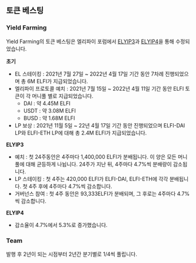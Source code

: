 ## 토큰 베스팅

### **Yield Farming**

Yield Farming의 토큰 베스팅은 엘리파이 포럼에서  [ELYIP3](https://forum.elyfi.world/t/elyip3-elfi-token-distribution-plan/158)과 [ELYIP4](https://forum.elyfi.world/t/elyip4-proposal-to-change-elfi-token-distribution-reduction-rate/168)을 통해 수정되었습니다.

**초기**

- EL 스테이킹 : 2021년 7월 27일 ~ 2022년 4월 17일 기간 동안 7차례 진행되었으며 총 6M ELFI가 지급되었습니다.
- 엘리파이 프로토콜 예치 : 2021년 7월 15일 ~ 2022년 4월 11일 기간 동안 ELFI 토큰이 각 머니풀 별로 지급되었습니다.
    - DAI : 약 4.45M ELFI
    - USDT : 약 3.08M ELFI
    - BUSD : 약 1.68M ELFI
- LP 보상 : 2021년 11월 5일 ~ 22년 4월 17일 기간 동안 진행되었으며 ELFI-DAI LP와 ELFI-ETH LP에 대해 총 2.4M ELFI가 지급되었습니다.

**ELYIP3**

- 예치 : 첫 24주동안은 4주마다 1,400,000 ELFI가 분배됩니다. 이 양은 모든 머니풀에 대해 균등하게 나뉩니다. 24주가 지난 뒤, 4주마다 4.7%씩 분배량이 감소됩니다.
- LP 스테이킹 : 첫 4주는 420,000 ELFI가 ELFI-DAI, ELFI-ETH에 각각 분배됩니다. 첫 4주 후에 4주마다 4.7%씩 감소합니다.
- 거버넌스 참여 : 첫 4주 동안은 93,333ELFI가 분배되며, 그 후로는 4주마다 4.7%씩 감소합니다.

**ELYIP4**

- 감소율이 4.7%에서 5.3%로 증가했습니다.

### Team

발행 후 2년이 되는 시점부터 2년간 분기별로 1/4씩 풀립니다.